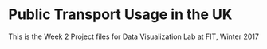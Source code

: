 # Public Transport Usage in the UK


This is the Week 2 Project files for Data Visualization Lab at FIT, Winter 2017